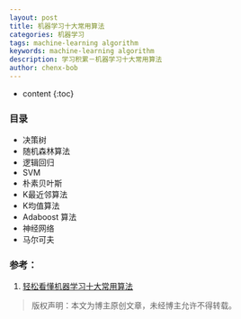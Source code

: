 ```yaml
---
layout: post
title: 机器学习十大常用算法
categories: 机器学习
tags: machine-learning algorithm
keywords: machine-learning algorithm
description: 学习积累－机器学习十大常用算法
author: chenx-bob
---
```


* content
{:toc}





### 目录
* 决策树
* 随机森林算法
* 逻辑回归
* SVM
* 朴素贝叶斯
* K最近邻算法
* K均值算法
* Adaboost 算法
* 神经网络
* 马尔可夫

### 参考：

1. [轻松看懂机器学习十大常用算法](http://mp.weixin.qq.com/s?__biz=MzAxMzA2MDYxMw==&mid=2651558752&idx=1&sn=f80e94711995aebada5f6bdab5006bbb&chksm=80576c0ab720e51c6f50fc71b661193a49ace870d1534253dd6b2a178832fddd8f3f2adf6c4c&mpshare=1&scene=23&srcid=1001IaQzwriLhjHfrFfBVnzL#rd)






> 版权声明：本文为博主原创文章，未经博主允许不得转载。
